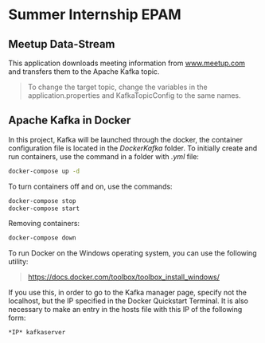 # Summer Internship EPAM
## Meetup Data-Stream
This application downloads meeting information from www.meetup.com and transfers them to the Apache Kafka topic.
> To change the target topic, change the variables in the application.properties and KafkaTopicConfig to the same names.
## Apache Kafka in Docker
In this project, Kafka will be launched through the docker, the container configuration file is located in the *DockerKafka* folder.
To initially create and run containers, use the command in a folder with *.yml* file:
```sh
docker-compose up -d
```
To turn containers off and on, use the commands:
```sh
docker-compose stop
docker-compose start
```
Removing containers:
```sh
docker-compose down
```
To run Docker on the Windows operating system, you can use the following utility:
> https://docs.docker.com/toolbox/toolbox_install_windows/

If you use this, in order to go to the Kafka manager page, specify not the localhost, but the IP specified in the Docker Quickstart Terminal.
It is also necessary to make an entry in the hosts file with this IP of the following form:
```sh
*IP* kafkaserver
```